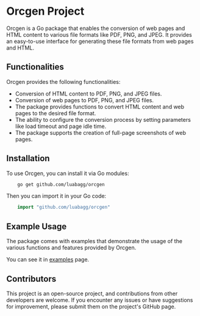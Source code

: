 # Orcgen Project
Orcgen is a Go package that enables the conversion of web pages and HTML content to various file formats like PDF, PNG, and JPEG. It provides an easy-to-use interface for generating these file formats from web pages and HTML.

## Functionalities
Orcgen provides the following functionalities:
- Conversion of HTML content to PDF, PNG, and JPEG files.
- Conversion of web pages to PDF, PNG, and JPEG files.
- The package provides functions to convert HTML content and web pages to the desired file format.
- The ability to configure the conversion process by setting parameters like load timeout and page idle time.
- The package supports the creation of full-page screenshots of web pages.

## Installation
To use Orcgen, you can install it via Go modules:

```sh
    go get github.com/luabagg/orcgen
```

Then you can import it in your Go code:

```go
    import "github.com/luabagg/orcgen"
```

## Example Usage
The package comes with examples that demonstrate the usage of the various functions and features provided by Orcgen.

You can see it in [examples](https://github.com/luabagg/orcgen/tree/main/examples) page.

## Contributors
This project is an open-source project, and contributions from other developers are welcome. If you encounter any issues or have suggestions for improvement, please submit them on the project's GitHub page.